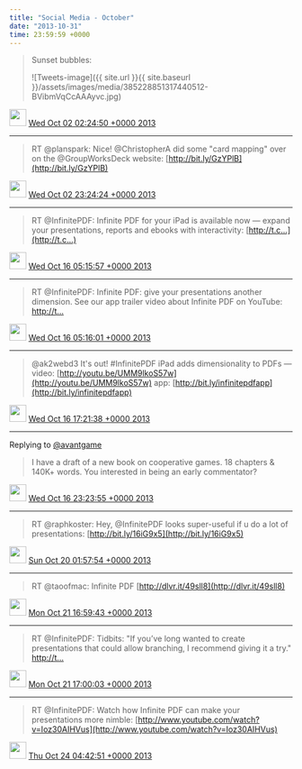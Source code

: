 ```yaml
---    
title: "Social Media - October"
date: "2013-10-31"
time: 23:59:59 +0000
---
```


> Sunset bubbles: 
> 
> ![Tweets-image]({{ site.url }}{{ site.baseurl }}/assets/images/media/385228851317440512-BVibmVqCcAAAyvc.jpg)

<img src="{{ site.url }}{{ site.baseurl }}/assets/images/media/tweet.ico" width="30" /> [Wed Oct 02 02:24:50 +0000 2013](https://twitter.com/ChristopherA/status/385228851317440512)

----

> RT @planspark: Nice! @ChristopherA did some "card mapping" over on the @GroupWorksDeck website: [http://bit.ly/GzYPlB](http://bit.ly/GzYPlB)

<img src="{{ site.url }}{{ site.baseurl }}/assets/images/media/tweet.ico" width="30" /> [Wed Oct 02 23:24:24 +0000 2013](https://twitter.com/ChristopherA/status/385545835582197761)

----

> RT @InfinitePDF: Infinite PDF for your iPad is available now — expand your presentations, reports and ebooks with interactivity: [http://t.c…](http://t.c…)

<img src="{{ site.url }}{{ site.baseurl }}/assets/images/media/tweet.ico" width="30" /> [Wed Oct 16 05:15:57 +0000 2013](https://twitter.com/ChristopherA/status/390345347202969600)

----

> RT @InfinitePDF: Infinite PDF: give your presentations another dimension. See our app trailer video about Infinite PDF on YouTube: [http://t…](http://t…)

<img src="{{ site.url }}{{ site.baseurl }}/assets/images/media/tweet.ico" width="30" /> [Wed Oct 16 05:16:01 +0000 2013](https://twitter.com/ChristopherA/status/390345363829170176)

----

> @ak2webd3 It's out! #InfinitePDF iPad adds dimensionality to PDFs — video: [http://youtu.be/UMM9lkoS57w](http://youtu.be/UMM9lkoS57w) app: [http://bit.ly/infinitepdfapp](http://bit.ly/infinitepdfapp)

<img src="{{ site.url }}{{ site.baseurl }}/assets/images/media/tweet.ico" width="30" /> [Wed Oct 16 17:21:38 +0000 2013](https://twitter.com/ChristopherA/status/390527968700690432)

----

Replying to [@avantgame](https://twitter.com/avantgame/status/390617916120367105)

> I have a draft of a new book on cooperative games. 18 chapters &amp; 140K+ words. You interested in being an early commentator?

<img src="{{ site.url }}{{ site.baseurl }}/assets/images/media/tweet.ico" width="30" /> [Wed Oct 16 23:23:55 +0000 2013](https://twitter.com/ChristopherA/status/390619141683437569)

----

> RT @raphkoster: Hey, @InfinitePDF looks super-useful if u do a lot of presentations: [http://bit.ly/16iG9x5](http://bit.ly/16iG9x5)

<img src="{{ site.url }}{{ site.baseurl }}/assets/images/media/tweet.ico" width="30" /> [Sun Oct 20 01:57:54 +0000 2013](https://twitter.com/ChristopherA/status/391745057037897728)

----

> RT @taoofmac: Infinite PDF [http://dlvr.it/49sll8](http://dlvr.it/49sll8)

<img src="{{ site.url }}{{ site.baseurl }}/assets/images/media/tweet.ico" width="30" /> [Mon Oct 21 16:59:43 +0000 2013](https://twitter.com/ChristopherA/status/392334394620268544)

----

> RT @InfinitePDF: Tidbits: "If you’ve long wanted to create presentations that could allow branching, I recommend giving it a try." [http://t…](http://t…)

<img src="{{ site.url }}{{ site.baseurl }}/assets/images/media/tweet.ico" width="30" /> [Mon Oct 21 17:00:03 +0000 2013](https://twitter.com/ChristopherA/status/392334476807634945)

----

> RT @InfinitePDF: Watch how Infinite PDF can make your presentations more nimble: [http://www.youtube.com/watch?v=Ioz30AIHVus](http://www.youtube.com/watch?v=Ioz30AIHVus)

<img src="{{ site.url }}{{ site.baseurl }}/assets/images/media/tweet.ico" width="30" /> [Thu Oct 24 04:42:51 +0000 2013](https://twitter.com/ChristopherA/status/393236118658768897)
